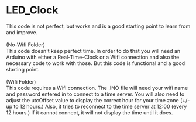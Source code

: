 # LED_Clock
This code is not perfect, but works and is a good starting point to learn from and improve.<br>
<br>
(No-Wifi Folder)<br>
This code doesn't keep perfect time. In order to do that you will need an Arduino with either a Real-Time-Clock or a Wifi connection and also the necessary code to work with those. But this code is functional and a good starting point.<br>
<br>
(Wifi Folder)<br>
This code requires a Wifi connection. The .INO file will need your wifi name and password entered in to connect to a time server. You will also need to adjust the utcOffset value to display the correct hour for your time zone (+/- up to 12 hours.) Also, it tries to reconnect to the time server at 12:00 (every 12 hours.) If it cannot connect, it will not display the time until it does.
